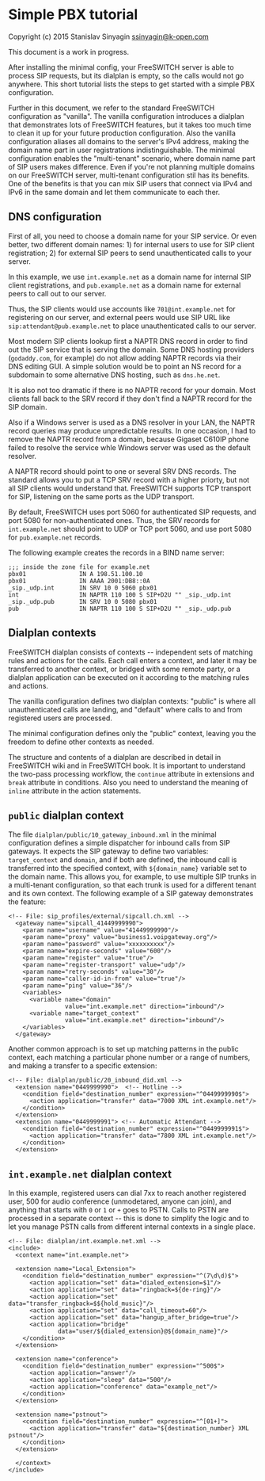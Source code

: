 Simple PBX tutorial
===================

Copyright (c) 2015 Stanislav Sinyagin <ssinyagin@k-open.com>

This document is a work in progress.

After installing the minimal config, your FreeSWITCH server is able to
process SIP requests, but its dialplan is empty, so the calls would not
go anywhere. This short tutorial lists the steps to get started with a
simple PBX configuration.

Further in this document, we refer to the standard FreeSWITCH
configuration as "vanilla". The vanilla configuration introduces a
dialplan that demonstrates lots of FreeSWITCH features, but it takes too
much time to clean it up for your future production configuration. Also
the vanilla configuration aliases all domains to the server's IPv4
address, making the domain name part in user registrations
indistinguishable. The minimal configuration enables the "multi-tenant"
scenario, where domain name part of SIP users makes difference. Even if
you're not planning multiple domains on our FreeSWITCH server,
multi-tenant configuration stil has its benefits. One of the benefits is
that you can mix SIP users that connect via IPv4 and IPv6 in the same
domain and let them communicate to each ther.


DNS configuration
-----------------

First of all, you need to choose a domain name for your SIP service. Or
even better, two different domain names: 1) for internal users to use
for SIP client registration; 2) for external SIP peers to send
unauthenticated calls to your server.

In this example, we use `int.example.net` as a domain name for internal
SIP client registrations, and `pub.example.net` as a domain name for
external peers to call out to our server.

Thus, the SIP clients would use accounts like `701@int.example.net` for
registering on our server, and external peers would use SIP URL like
`sip:attendant@pub.example.net` to place unauthenticated calls to our
server.

Most modern SIP clients lookup first a NAPTR DNS record in order to find
out the SIP service that is serving the domain. Some DNS hosting
providers (`godaddy.com`, for example) do not allow adding NAPTR records
via their DNS editing GUI. A simple solution would be to point an NS
record for a subdomain to some alternative DNS hosting, such as
`dns.he.net`.

It is also not too dramatic if there is no NAPTR record for your
domain. Most clients fall back to the SRV record if they don't find a
NAPTR record for the SIP domain.

Also if a Windows server is used as a DNS resolver in your LAN, the
NAPTR record queries may produce unpredictable results. In one occasion,
I had to remove the NAPTR record from a domain, because Gigaset C610IP
phone failed to resolve the service whle Windows server was used as the
default resolver.

A NAPTR record should point to one or several SRV DNS records. The
standard allows you to put a TCP SRV record with a higher priorty, but
not all SIP clients would understand that. FreeSWITCH supports TCP
transport for SIP, listening on the same ports as the UDP transport.

By default, FreeSWITCH uses port 5060 for authenticated SIP requests,
and port 5080 for non-authenticated ones. Thus, the SRV records for
`int.example.net` should point to UDP or TCP port 5060, and use port
5080 for `pub.example.net` records.


The following example creates the records in a BIND name server:

```
;;; inside the zone file for example.net
pbx01               IN A 198.51.100.10
pbx01               IN AAAA 2001:DB8::0A
_sip._udp.int       IN SRV 10 0 5060 pbx01
int                 IN NAPTR 110 100 S SIP+D2U "" _sip._udp.int
_sip._udp.pub       IN SRV 10 0 5080 pbx01
pub                 IN NAPTR 110 100 S SIP+D2U "" _sip._udp.pub
```

Dialplan contexts
-----------------

FreeSWITCH dialplan consists of contexts -- independent sets of matching
rules and actions for the calls. Each call enters a context, and later
it may be transferred to another context, or bridged with some remote
party, or a dialplan application can be executed on it according to the
matching rules and actions.

The vanilla configuration defines two dialplan contexts: "public" is
where all unauthenticated calls are landing, and "default" where calls
to and from registered users are processed.

The minimal configuration defines only the "public" context, leaving you
the freedom to define other contexts as needed.

The structure and contents of a dialplan are described in detail in
FreeSWITCH wiki and in FreeSWITCH book. It is important to understand
the two-pass processing workflow, the `continue` attribute in extensions
and `break` attribute in conditions. Also you need to understand the
meaning of `inline` attribute in the action statements.


`public` dialplan context
-------------------------

The file `dialplan/public/10_gateway_inbound.xml` in the minimal
configuration defines a simple dispatcher for inbound calls from SIP
gateways. It expects the SIP gateway to define two variables:
`target_context` and `domain`, and if both are defined, the inbound call
is transferred into the specified context, with `${domain_name}`
variable set to the domain name. This allows you, for example, to use
multiple SIP trunks in a multi-tenant configuration, so that each trunk
is used for a different tenant and its own context. The following
example of a SIP gateway demonstrates the feature:

```
<!-- File: sip_profiles/external/sipcall.ch.xml -->
  <gateway name="sipcall_41449999990">
    <param name="username" value="41449999990"/>
    <param name="proxy" value="business1.voipgateway.org"/>
    <param name="password" value="xxxxxxxxxx"/>
    <param name="expire-seconds" value="600"/>
    <param name="register" value="true"/>
    <param name="register-transport" value="udp"/>
    <param name="retry-seconds" value="30"/>
    <param name="caller-id-in-from" value="true"/>
    <param name="ping" value="36"/>
    <variables>
      <variable name="domain"
                value="int.example.net" direction="inbound"/>
      <variable name="target_context"
                value="int.example.net" direction="inbound"/>
    </variables>
  </gateway>  
```

Another common approach is to set up matching patterns in the public
context, each matching a particular phone number or a range of numbers,
and making a transfer to a specific extension:

```
<!-- File: dialplan/public/20_inbound_did.xml -->
  <extension name="0449999990">  <!-- Hotline -->
    <condition field="destination_number" expression="^0449999990$">
      <action application="transfer" data="7000 XML int.example.net"/>
    </condition>
  </extension>  
  <extension name="0449999991"> <!-- Automatic Attendant -->
    <condition field="destination_number" expression="^0449999991$">
      <action application="transfer" data="7800 XML int.example.net"/>
    </condition>
  </extension>
```


`int.example.net` dialplan context
----------------------------------

In  this  example,  registered  users  can dial  7xx  to  reach  another
registered  user,  500 for  audio  conference  (unmodetared, anyone  can
join),  and  anything  that starts  with  `0`  or  `1`  or `+`  goes  to
PSTN. Calls to PSTN are processed  in a separate context -- this is done
to simplify  the logic and to  let you manage PSTN  calls from different
internal contexts in a single place.

```
<!-- File: dialplan/int.example.net.xml -->
<include>
  <context name="int.example.net">
  
  <extension name="Local_Extension">
    <condition field="destination_number" expression="^(7\d\d)$">
      <action application="set" data="dialed_extension=$1"/>
      <action application="set" data="ringback=${de-ring}"/>
      <action application="set" data="transfer_ringback=$${hold_music}"/>
      <action application="set" data="call_timeout=60"/>
      <action application="set" data="hangup_after_bridge=true"/>
      <action application="bridge"
              data="user/${dialed_extension}@${domain_name}"/>
    </condition>
  </extension>
  
  <extension name="conference">
    <condition field="destination_number" expression="^500$">
      <action application="answer"/>
      <action application="sleep" data="500"/>
      <action application="conference" data="example_net"/>
    </condition>
  </extension>

  <extension name="pstnout">
    <condition field="destination_number" expression="^[01+]">
      <action application="transfer" data="${destination_number} XML pstnout"/>
    </condition>
  </extension>

  </context>
</include>
```
